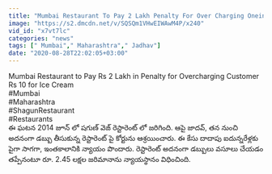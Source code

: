 ```yaml
---
title: "Mumbai Restaurant To Pay 2 Lakh Penalty For Over Charging Oneindia Telugu"
image: "https://s2.dmcdn.net/v/SQSQm1VHwEIWAwM4P/x240"
vid_id: "x7vt7lc"
categories: "news"
tags: [" Mumbai"," Maharashtra"," Jadhav"]
date: "2020-08-28T22:02:05+03:00"
---
```

Mumbai Restaurant to Pay Rs 2 Lakh in Penalty for Overcharging Customer Rs 10 for Ice Cream   <br>#Mumbai   <br>#Maharashtra   <br>#ShagunRestaurant   <br>#Restaurants   <br>ఈ ఘటన 2014 జూన్ లో షగుణ్ వెజ్ రెస్టారెంట్ లో జరిగింది. ఆపై జాదవ్, తన నుంచి అదనంగా డబ్బు తీసుకున్న రెస్టారెంట్ పై కోర్టును ఆశ్రయించారు. ఈ కేసు దాదాపు ఐదున్నరేళ్లకు పైగా సాగగా, ఇంతకాలానికి న్యాయం పొందారు. రెస్టారెంట్ అదనంగా డబ్బులు వసూలు చేయడం తప్పేనంటూ రూ. 2.45 లక్షల జరిమానాను న్యాయస్థానం విధించింది.
